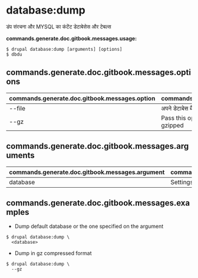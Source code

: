 # database:dump
डंप संरचना और MYSQL का कंटेंट डेटाबेसेस और टेबल्स

**commands.generate.doc.gitbook.messages.usage:**
```
$ drupal database:dump [arguments] [options]
$ dbdu  
```

## commands.generate.doc.gitbook.messages.options
commands.generate.doc.gitbook.messages.option | commands.generate.doc.gitbook.messages.details
-------|-------------
--file | अपने डेटाबेस बैकअप के लिए फ़ाइल नाम
--gz | Pass this option if you want the sql result file gzipped

## commands.generate.doc.gitbook.messages.arguments
commands.generate.doc.gitbook.messages.argument | commands.generate.doc.gitbook.messages.details
---------|-------------
database | Settings.php से डाटाबेस कुंजी

## commands.generate.doc.gitbook.messages.examples
* Dump default database or the one specified on the argument
```
$ drupal database:dump \
  <database>
```
* Dump in gz compressed format
```
$ drupal database:dump \
  --gz
```
